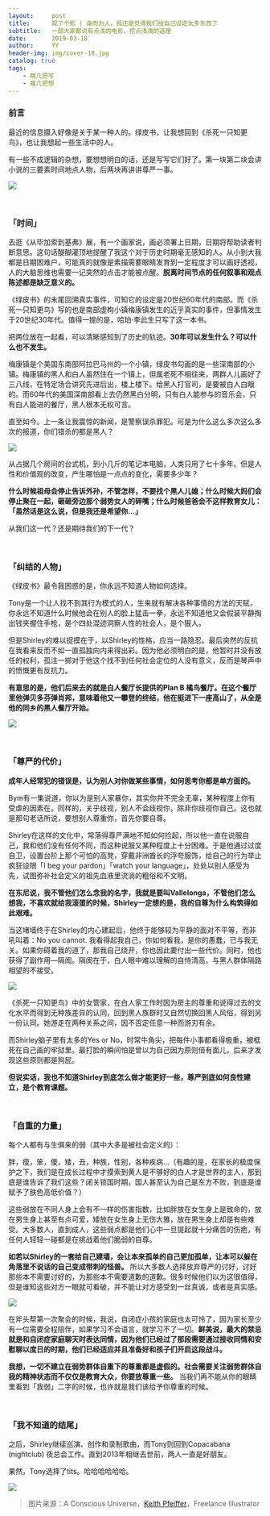 ```yaml
---
layout:     post
title:      观了个影 | 身而为人，我还是觉得我们给自己设定太多东西了
subtitle:   一部大家都说有点浅的电影，挖点浅浅的道理
date:       2019-03-18
author:     YY
header-img: img/cover-18.jpg
catalog: true
tags:
    - 瞎几把写
    - 瞎几把想
---
```

### 前言

最近的信息摄入好像是关于某一种人的。绿皮书，让我想回到《杀死一只知更鸟》，也让我想起一些生活中的人。

有一些不成逻辑的杂想，要想想明白的话，还是写写它们好了。第一块第二块会讲小说的三要素时间地点人物，后两块再讲讲尊严一事。

![](https://ws2.sinaimg.cn/large/006tKfTcgy1g1740x9rf1j30u00u0b2b.jpg)

<br/>

### 「时间」

去逛《从毕加索到基弗》展，有一个画家说，画必须署上日期，日期将帮助读者判断意思。这句话醍醐灌顶地提醒了我这个对于历史时期毫无感知的人。从小到大我都是日期困难户，可能真的就像是素描需要眼睛发育到一定程度才可以画好透视，人的大脑思维也需要一记突然的点击才能被点醒。**脱离时间节点的任何叙事和观点陈述都是缺乏意义的。**

《绿皮书》的末尾回溯真实事件，可知它的设定是20世纪60年代的南部。而《杀死一只知更鸟》写的也是南部虚构小镇梅康镇发生的近乎真实的事件，但事情发生于20世纪30年代。值得一提的是，哈珀·李此生只写了这一本书。

把两位放在一起看，可以清晰感知到了历史的轨迹。**30年可以发生什么？可以什么也不发生。**

梅康镇是个美国东南部阿拉巴马州的一个小镇，绿皮书勾画的是一些深南部的小镇。梅康镇的黑人和白人虽然住在一个镇上，但属老死不相往来，两群人儿画好了三八线，在特定场合讲究先进后出，楼上楼下。给黑人打官司，是要被白人白眼的。而60年代的美国深南部看上去仍然黑白分明，只有白人能参与的音乐会，只有白人能进的餐厅，黑人根本无权可言。

直至如今。上一条让我震惊的新闻，是警察误杀罪犯。可是为什么这么多次这么多次的报道，你们错杀的都是黑人？

![](https://ws4.sinaimg.cn/large/006tKfTcgy1g1740gj4c3j30u00u04qr.jpg)

从占据几个房间的台式机，到小几斤的笔记本电脑，人类只用了七十多年。但是人性和价值观的改变，产生哪怕是一点点的变化，需要多少年？

**什么时候祖母会停止告诉外孙，不管怎样，不要找个黑人儿媳；什么时候大妈们会停止聚在一起，砸砸旁边那个弱势女人的碎嘴；什么时候爸爸会不这样教育女儿：「虽然话是这么说，但是我还是希望你…」**

从我们这一代？还是期待我们的下一代？

<br/>

### 「纠结的人物」


《绿皮书》最令我困惑的是，你永远不知道人物如何选择。

Tony是一个让人找不到其行为模式的人，生来就有解决各种事情的方法的天赋，你永远不知道什么时候他会在别人的脸上猛击一拳，永远不知道他又会假装平静掏出钱夹握住手枪，是个四处混迹洞察人性的社会人，是个狠人。

但是Shirley的难以捉摸在于，以Shirley的性格，应当一路隐忍。最后突然的反抗在我看来反而不如一直孤独向内来得出彩。因为他必须明白的是，他暂时并没有放任的权利，孤注一掷对于他这个找不到任何社会定位的人没有意义，反而是琴声中的愤慨更有反抗力。

**有意思的是，他们后来去的就是白人餐厅长提供的Plan B 橘鸟餐厅。在这个餐厅里他弹贝多芬弹肖邦，意味着他又一攀登的终结，他在挺进下一座高山了，从全是他的同乡的黑人餐厅开始。**

![](https://ws4.sinaimg.cn/large/006tKfTcgy1g1740m4ynuj30u00u01l0.jpg)

<br/>

### 「尊严的代价」

**成年人经常犯的错误是，认为别人对你做某些事情，如何思考你都是单方面的。**

Bym有一集说道，你以为是别人家暴你，其实你并不完全无辜，某种程度上你有受虐的因素在。同样的，关乎歧视，别人不会歧视你，除非你歧视你自己。这也就是那句老话所说，要想别人尊重你，首先你要自尊。

Shirley在这样的文化中，常落得尊严满地不知如何捡起，所以他一直在说服自己，我和他们没有任何不同，而这种说服又某种程度上十分困难。于是他通过过度自卫，设置台阶上那个可怕的高凳，穿戴非洲酋长的浮夸服饰，给自己的行为举止疯狂设限「I beg your pardon」「watch your language」，处处以别人感受为先，试图弥补社会定义的祖先血液里流淌的粗俗和不文明。

**在东尼说，我不管他们怎么念我的名字，我就是要叫Vallelonga，不管他们怎么想我，不喜欢就给我滚蛋的时候，Shirley一定想的是，我的自尊为什么构筑得如此艰难。**

当这堵墙终于在Shirley的内心建起后，他终于能够较为平静的面对不平等，而非吼叫着：No you cannot. 我看得起我自己，你如何看我，是你的愚蠢，已与我无关。如果你碍着我的道了，那我自己绕开，你也因此要付出一些代价。同时，他也获得了副作用—隔阂。隔阂在于，白人眼中难以理解的自恃清高，与黑人群体隔路相望的不接受。

![](https://ws1.sinaimg.cn/large/006tKfTcgy1g1740quss8j30u00u0kjn.jpg)

《杀死一只知更鸟》中的女管家，在白人家工作时因为房主的尊重和说得过去的文化水平而得到无种族差异的认同，回到黑人族群时又自然切换回黑人风俗，得到另一份认同。她游走在两种关系之间，因不否定任意一种而游刃有余。

而Shirley脑子里有太多的Yes or No，时常牛角尖，把每件小事都看得极重，被框死在自己画的牢狱里。最打脸的瞬间怕是曾以为自己因为原则倍有面儿，后来才发现这些原则都是狗屁。

**但说实话，我也不知道Shirley到底怎么做才能更好一些，尊严到底如何良性建立，是个教育课题。**

<br/>

### 「自重的力量」

每个人都有与生俱来的弱（其中大多是被社会定义的）：

胖，瘦，笨，傻，矮，丑，种族，性别，各种疾病…（有趣的是，在家长的极度保护之下，我们是在成长过程中才摸索到黄人是不够好的白人才是世界的主人，那到底是谁告诉了我们这些？闭关锁国时期，国人甚至认为自己是东方不败，到底是谁赋予了肤色高低价值？）

这些弱放在不同人身上会有不一样的伤害指数，比如胖放在女生身上是致命的，放在男生身上甚至有点可爱，矮放在女生身上无伤大雅，放在男生身上却是有些难受。大多数人，直到成人，这些弱点都是他们心中一旦提起就十分痛苦的伤疤，有任何人轻轻一碰都是在挑战着他们脆弱的自尊。

**如若以Shirley的一套给自己建墙，会让本来孤单的自己更加孤单，让本可以躲在角落里不说话的自己变成带刺的怪兽。** 所以大多数人选择放弃尊严的讨好，讨好那些本不需要讨好的，为那些本不需要道歉的道歉。很多时候他们以为这很值得，但是谁知这些对方一眼就可看破，并不能让对方感受到一丝真诚，或者是真实感。

![](https://ws2.sinaimg.cn/large/006tKfTcgy1g1740x9rf1j30u00u0b2b.jpg)

在斧头帮第一次聚会的时候，我说，自闭症小孩的家庭也太可怜了，因为家长至少有一位需要全程陪伴，如果学习不会语言，就学习不了一切。**鲜美说，最大的禁忌就是和自闭症家庭聊天时表达同情，因为他们已经过了那段需要通过接收同情和安慰聊以度日的时期，他们已经适应并且准备好和孩子们开启这段战斗。**

**我想，一切不建立在弱势群体自重下的尊重都是虚假的。社会需要关注弱势群体自我的精神状态而不仅仅是教育大众，你要放尊重一些。** 当我们再不能从你的眼睛里看到「我弱」二字的时候，也许就是我们该给予你尊重的时候。

<br/>

### 「我不知道的结尾」

之后，Shirley继续巡演、创作和录制歌曲，而Tony则回到Copacabana (nightclub) 夜总会工作。直到2013年相继去世前，两人一直是好朋友。

果然，Tony选择了tits。哈哈哈哈哈哈。

![](https://ws1.sinaimg.cn/large/006tKfTcgy1g1740c5pw3j30u010fb2b.jpg)

>图片来源：A Conscious Universe，[Keith Pfeiffer](www.keith-pfeiffer.com)，Freelance Illustrator
